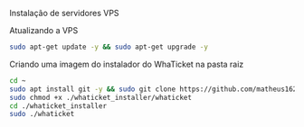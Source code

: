 Instalação de servidores VPS

Atualizando a VPS
```bash
sudo apt-get update -y && sudo apt-get upgrade -y
```

Criando uma imagem do instalador do WhaTicket na pasta raiz
```bash
cd ~
sudo apt install git -y && sudo git clone https://github.com/matheus1628/Instalador_Multi_Empresa.git
sudo chmod +x ./whaticket_installer/whaticket
cd ./whaticket_installer
sudo ./whaticket
```
